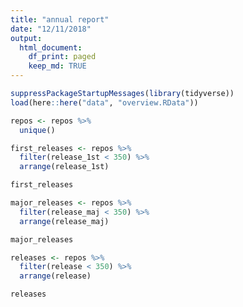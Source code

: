 ```yaml
---
title: "annual report"
date: "12/11/2018"
output: 
  html_document:
    df_print: paged
    keep_md: TRUE
---
```





```r
suppressPackageStartupMessages(library(tidyverse))
load(here::here("data", "overview.RData"))
```


```r
repos <- repos %>%
  unique()

first_releases <- repos %>%
  filter(release_1st < 350) %>%
  arrange(release_1st)

first_releases
```

<div data-pagedtable="false">
  <script data-pagedtable-source type="application/json">
{"columns":[{"label":["owner"],"name":[1],"type":["chr"],"align":["left"]},{"label":["repo"],"name":[2],"type":["chr"],"align":["left"]},{"label":["watchers"],"name":[3],"type":["int"],"align":["right"]},{"label":["downloads"],"name":[4],"type":["dbl"],"align":["right"]},{"label":["revdep"],"name":[5],"type":["int"],"align":["right"]},{"label":["revdep_hard"],"name":[6],"type":["int"],"align":["right"]},{"label":["release"],"name":[7],"type":["dbl"],"align":["right"]},{"label":["release_maj"],"name":[8],"type":["dbl"],"align":["right"]},{"label":["release_1st"],"name":[9],"type":["dbl"],"align":["right"]},{"label":["issues"],"name":[10],"type":["int"],"align":["right"]},{"label":["bugs"],"name":[11],"type":["int"],"align":["right"]},{"label":["features"],"name":[12],"type":["int"],"align":["right"]},{"label":["unlabelled"],"name":[13],"type":["int"],"align":["right"]},{"label":["prs"],"name":[14],"type":["int"],"align":["right"]},{"label":["reaction_p1"],"name":[15],"type":["int"],"align":["right"]},{"label":["reaction_other"],"name":[16],"type":["int"],"align":["right"]}],"data":[{"1":"r-lib","2":"vctrs","3":"86","4":"129","5":"NA","6":"NA","7":"11","8":"11","9":"11","10":"23","11":"0","12":"0","13":"23","14":"2","15":"0","16":"0"},{"1":"tidymodels","2":"parsnip","3":"120","4":"1272","5":"1","6":"1","7":"28","8":"NA","9":"28","10":"17","11":"0","12":"0","13":"17","14":"1","15":"0","16":"0"},{"1":"r-lib","2":"lobstr","3":"160","4":"599","5":"NA","6":"NA","7":"36","8":"36","9":"36","10":"10","11":"0","12":"0","13":"10","14":"0","15":"1","16":"0"},{"1":"r-lib","2":"sloop","3":"49","4":"321","5":"NA","6":"NA","7":"41","8":"41","9":"41","10":"NA","11":"NA","12":"NA","13":"NA","14":"NA","15":"NA","16":"NA"},{"1":"r-lib","2":"err","3":"1","4":"518","5":"4","6":"4","7":"42","8":"NA","9":"42","10":"4","11":"0","12":"0","13":"4","14":"0","15":"0","16":"0"},{"1":"r-lib","2":"generics","3":"32","4":"103993","5":"13","6":"12","7":"11","8":"NA","9":"45","10":"5","11":"0","12":"0","13":"3","14":"0","15":"0","16":"0"},{"1":"r-lib","2":"carrier","3":"15","4":"271","5":"NA","6":"NA","7":"55","8":"55","9":"55","10":"1","11":"0","12":"0","13":"1","14":"0","15":"0","16":"0"},{"1":"r-lib","2":"xopen","3":"15","4":"190012","5":"1","6":"1","7":"84","8":"84","9":"84","10":"NA","11":"NA","12":"NA","13":"NA","14":"NA","15":"NA","16":"NA"},{"1":"tidymodels","2":"embed","3":"28","4":"560","5":"NA","6":"NA","7":"21","8":"NA","9":"87","10":"4","11":"0","12":"0","13":"4","14":"0","15":"0","16":"0"},{"1":"tidymodels","2":"dials","3":"21","4":"1047","5":"1","6":"1","7":"1","8":"NA","9":"119","10":"6","11":"0","12":"0","13":"6","14":"0","15":"0","16":"0"},{"1":"tidymodels","2":"tidymodels","3":"110","4":"1564","5":"NA","6":"NA","7":"13","8":"NA","9":"136","10":"6","11":"0","12":"0","13":"6","14":"0","15":"1","16":"0"},{"1":"r-lib","2":"ps","3":"38","4":"335693","5":"4","6":"1","7":"34","8":"55","9":"141","10":"10","11":"0","12":"0","13":"10","14":"0","15":"1","16":"0"},{"1":"r-lib","2":"pkgload","3":"21","4":"198414","5":"6","6":"4","7":"42","8":"156","9":"156","10":"3","11":"0","12":"1","13":"2","14":"1","15":"1","16":"0"},{"1":"r-lib","2":"pkgbuild","3":"27","4":"217518","5":"8","6":"7","7":"55","8":"166","9":"166","10":"6","11":"0","12":"0","13":"6","14":"1","15":"0","16":"0"},{"1":"r-lib","2":"conflicted","3":"107","4":"743","5":"NA","6":"NA","7":"69","8":"86","9":"193","10":"3","11":"0","12":"0","13":"3","14":"0","15":"0","16":"0"},{"1":"r-lib","2":"bench","3":"109","4":"628","5":"NA","6":"NA","7":"187","8":"197","9":"197","10":"9","11":"2","12":"3","13":"4","14":"0","15":"0","16":"1"},{"1":"r-lib","2":"pkgdown","3":"382","4":"14514","5":"25","6":"1","7":"3","8":"3","9":"221","10":"25","11":"3","12":"16","13":"3","14":"3","15":"13","16":"1"},{"1":"r-lib","2":"conf","3":"5","4":"377","5":"NA","6":"NA","7":"38","8":"38","9":"283","10":"1","11":"0","12":"0","13":"1","14":"0","15":"1","16":"0"},{"1":"r-lib","2":"filelock","3":"21","4":"1551","5":"2","6":"2","7":"66","8":"NA","9":"306","10":"4","11":"0","12":"0","13":"4","14":"0","15":"1","16":"0"},{"1":"r-lib","2":"showimage","3":"1","4":"1708","5":"1","6":"1","7":"320","8":"320","9":"320","10":"NA","11":"NA","12":"NA","13":"NA","14":"NA","15":"NA","16":"NA"},{"1":"r-lib","2":"fs","3":"176","4":"294153","5":"19","6":"16","7":"109","8":"272","9":"325","10":"20","11":"3","12":"7","13":"11","14":"2","15":"3","16":"0"},{"1":"tidymodels","2":"infer","3":"287","4":"3372","5":"2","6":"2","7":"25","8":"25","9":"336","10":"15","11":"1","12":"0","13":"2","14":"0","15":"1","16":"0"}],"options":{"columns":{"min":{},"max":[10]},"rows":{"min":[10],"max":[10]},"pages":{}}}
  </script>
</div>


```r
major_releases <- repos %>%
  filter(release_maj < 350) %>%
  arrange(release_maj)

major_releases
```

<div data-pagedtable="false">
  <script data-pagedtable-source type="application/json">
{"columns":[{"label":["owner"],"name":[1],"type":["chr"],"align":["left"]},{"label":["repo"],"name":[2],"type":["chr"],"align":["left"]},{"label":["watchers"],"name":[3],"type":["int"],"align":["right"]},{"label":["downloads"],"name":[4],"type":["dbl"],"align":["right"]},{"label":["revdep"],"name":[5],"type":["int"],"align":["right"]},{"label":["revdep_hard"],"name":[6],"type":["int"],"align":["right"]},{"label":["release"],"name":[7],"type":["dbl"],"align":["right"]},{"label":["release_maj"],"name":[8],"type":["dbl"],"align":["right"]},{"label":["release_1st"],"name":[9],"type":["dbl"],"align":["right"]},{"label":["issues"],"name":[10],"type":["int"],"align":["right"]},{"label":["bugs"],"name":[11],"type":["int"],"align":["right"]},{"label":["features"],"name":[12],"type":["int"],"align":["right"]},{"label":["unlabelled"],"name":[13],"type":["int"],"align":["right"]},{"label":["prs"],"name":[14],"type":["int"],"align":["right"]},{"label":["reaction_p1"],"name":[15],"type":["int"],"align":["right"]},{"label":["reaction_other"],"name":[16],"type":["int"],"align":["right"]}],"data":[{"1":"r-lib","2":"pkgdown","3":"382","4":"14514","5":"25","6":"1","7":"3","8":"3","9":"221","10":"25","11":"3","12":"16","13":"3","14":"3","15":"13","16":"1"},{"1":"r-lib","2":"vctrs","3":"86","4":"129","5":"NA","6":"NA","7":"11","8":"11","9":"11","10":"23","11":"0","12":"0","13":"23","14":"2","15":"0","16":"0"},{"1":"tidyverse","2":"readr","3":"668","4":"367443","5":"250","6":"196","7":"18","8":"18","9":"1342","10":"61","11":"4","12":"53","13":"3","14":"4","15":"48","16":"0"},{"1":"tidyverse","2":"haven","3":"270","4":"284265","5":"44","6":"33","7":"18","8":"18","9":"1380","10":"26","11":"3","12":"6","13":"16","14":"5","15":"9","16":"4"},{"1":"topepo","2":"caret","3":"962","4":"197995","5":"113","6":"70","7":"20","8":"20","9":"4084","10":"113","11":"10","12":"0","13":"62","14":"6","15":"8","16":"1"},{"1":"r-lib","2":"styler","3":"237","4":"6314","5":"12","6":"3","7":"20","8":"20","9":"364","10":"17","11":"0","12":"0","13":"0","14":"2","15":"8","16":"0"},{"1":"tidymodels","2":"infer","3":"287","4":"3372","5":"2","6":"2","7":"25","8":"25","9":"336","10":"15","11":"1","12":"0","13":"2","14":"0","15":"1","16":"0"},{"1":"r-lib","2":"lobstr","3":"160","4":"599","5":"NA","6":"NA","7":"36","8":"36","9":"36","10":"10","11":"0","12":"0","13":"10","14":"0","15":"1","16":"0"},{"1":"r-lib","2":"conf","3":"5","4":"377","5":"NA","6":"NA","7":"38","8":"38","9":"283","10":"1","11":"0","12":"0","13":"1","14":"0","15":"1","16":"0"},{"1":"r-lib","2":"sloop","3":"49","4":"321","5":"NA","6":"NA","7":"41","8":"41","9":"41","10":"NA","11":"NA","12":"NA","13":"NA","14":"NA","15":"NA","16":"NA"},{"1":"tidyverse","2":"ggplot2","3":"3504","4":"737855","5":"2006","6":"1443","7":"46","8":"46","9":"4210","10":"136","11":"11","12":"20","13":"93","14":"17","15":"41","16":"1"},{"1":"r-lib","2":"rlang","3":"200","4":"833909","5":"340","6":"330","7":"46","8":"46","9":"583","10":"46","11":"0","12":"0","13":"5","14":"3","15":"3","16":"0"},{"1":"r-lib","2":"devtools","3":"1745","4":"340631","5":"250","6":"72","7":"45","8":"52","9":"2728","10":"25","11":"0","12":"9","13":"16","14":"4","15":"12","16":"3"},{"1":"r-lib","2":"ps","3":"38","4":"335693","5":"4","6":"1","7":"34","8":"55","9":"141","10":"10","11":"0","12":"0","13":"10","14":"0","15":"1","16":"0"},{"1":"r-lib","2":"carrier","3":"15","4":"271","5":"NA","6":"NA","7":"55","8":"55","9":"55","10":"1","11":"0","12":"0","13":"1","14":"0","15":"0","16":"0"},{"1":"r-lib","2":"remotes","3":"132","4":"209775","5":"9","6":"8","7":"41","8":"60","9":"822","10":"23","11":"0","12":"0","13":"23","14":"4","15":"3","16":"0"},{"1":"r-lib","2":"evaluate","3":"66","4":"372402","5":"13","6":"10","7":"62","8":"62","9":"3061","10":"14","11":"0","12":"0","13":"14","14":"2","15":"1","16":"0"},{"1":"r-lib","2":"R6","3":"238","4":"512722","5":"196","6":"186","7":"67","8":"67","9":"1607","10":"25","11":"0","12":"0","13":"25","14":"3","15":"6","16":"0"},{"1":"r-lib","2":"sessioninfo","3":"37","4":"196717","5":"5","6":"4","7":"35","8":"76","9":"537","10":"5","11":"0","12":"0","13":"5","14":"0","15":"2","16":"0"},{"1":"r-lib","2":"covr","3":"218","4":"78521","5":"687","6":"4","7":"53","8":"80","9":"1300","10":"12","11":"1","12":"7","13":"4","14":"2","15":"4","16":"0"},{"1":"r-lib","2":"rcmdcheck","3":"68","4":"219105","5":"5","6":"4","7":"30","8":"82","9":"987","10":"14","11":"0","12":"0","13":"14","14":"1","15":"2","16":"0"},{"1":"r-lib","2":"xopen","3":"15","4":"190012","5":"1","6":"1","7":"84","8":"84","9":"84","10":"NA","11":"NA","12":"NA","13":"NA","14":"NA","15":"NA","16":"NA"},{"1":"r-lib","2":"conflicted","3":"107","4":"743","5":"NA","6":"NA","7":"69","8":"86","9":"193","10":"3","11":"0","12":"0","13":"3","14":"0","15":"0","16":"0"},{"1":"r-lib","2":"whoami","3":"9","4":"8867","5":"6","6":"4","7":"90","8":"90","9":"1280","10":"NA","11":"NA","12":"NA","13":"NA","14":"NA","15":"NA","16":"NA"},{"1":"r-lib","2":"callr","3":"107","4":"329695","5":"29","6":"18","7":"108","8":"108","9":"905","10":"10","11":"0","12":"0","13":"10","14":"0","15":"0","16":"0"},{"1":"r-lib","2":"processx","3":"120","4":"340228","5":"14","6":"10","7":"5","8":"116","9":"559","10":"10","11":"0","12":"0","13":"10","14":"1","15":"0","16":"0"},{"1":"r-lib","2":"usethis","3":"326","4":"205197","5":"14","6":"11","7":"118","8":"118","9":"414","10":"38","11":"3","12":"21","13":"13","14":"11","15":"20","16":"2"},{"1":"r-lib","2":"scales","3":"148","4":"449476","5":"1392","6":"1036","7":"123","8":"123","9":"2636","10":"16","11":"4","12":"0","13":"12","14":"8","15":"0","16":"0"},{"1":"tidymodels","2":"broom","3":"780","4":"194765","5":"101","6":"71","7":"5","8":"146","9":"1478","10":"114","11":"17","12":"0","13":"58","14":"12","15":"52","16":"0"},{"1":"tidyverse","2":"glue","3":"318","4":"568597","5":"87","6":"84","7":"146","8":"146","9":"602","10":"19","11":"1","12":"7","13":"9","14":"1","15":"0","16":"0"},{"1":"r-lib","2":"keyring","3":"91","4":"967","5":"1","6":"1","7":"147","8":"147","9":"457","10":"6","11":"0","12":"0","13":"6","14":"1","15":"0","16":"0"},{"1":"r-lib","2":"pillar","3":"68","4":"513770","5":"19","6":"7","7":"149","8":"149","9":"385","10":"24","11":"1","12":"0","13":"19","14":"5","15":"12","16":"0"},{"1":"r-lib","2":"pkgload","3":"21","4":"198414","5":"6","6":"4","7":"42","8":"156","9":"156","10":"3","11":"0","12":"1","13":"2","14":"1","15":"1","16":"0"},{"1":"r-lib","2":"pkgbuild","3":"27","4":"217518","5":"8","6":"7","7":"55","8":"166","9":"166","10":"6","11":"0","12":"0","13":"6","14":"1","15":"0","16":"0"},{"1":"hadley","2":"nycflights13","3":"61","4":"26441","5":"25","6":"0","7":"167","8":"167","9":"1602","10":"0","11":"0","12":"0","13":"0","14":"1","15":"0","16":"0"},{"1":"tidyverse","2":"reprex","3":"361","4":"148868","5":"1","6":"1","7":"85","8":"171","9":"699","10":"19","11":"0","12":"0","13":"17","14":"3","15":"8","16":"0"},{"1":"r-lib","2":"progress","3":"189","4":"55586","5":"55","6":"49","7":"179","8":"179","9":"1290","10":"15","11":"0","12":"0","13":"15","14":"0","15":"7","16":"0"},{"1":"r-lib","2":"bench","3":"109","4":"628","5":"NA","6":"NA","7":"187","8":"197","9":"197","10":"9","11":"2","12":"3","13":"4","14":"0","15":"0","16":"1"},{"1":"r-dbi","2":"DBI","3":"144","4":"202525","5":"155","6":"118","7":"222","8":"222","9":"6200","10":"27","11":"0","12":"0","13":"12","14":"0","15":"10","16":"0"},{"1":"r-lib","2":"desc","3":"67","4":"194596","5":"19","6":"19","7":"223","8":"223","9":"941","10":"5","11":"0","12":"0","13":"5","14":"1","15":"3","16":"0"},{"1":"r-dbi","2":"bigrquery","3":"307","4":"9282","5":"1","6":"1","7":"230","8":"230","9":"1427","10":"29","11":"0","12":"2","13":"27","14":"2","15":"7","16":"0"},{"1":"tidyverse","2":"readxl","3":"476","4":"313020","5":"79","6":"52","7":"234","8":"234","9":"1336","10":"44","11":"3","12":"6","13":"25","14":"6","15":"20","16":"1"},{"1":"r-dbi","2":"RPostgres","3":"148","4":"6040","5":"4","6":"1","7":"218","8":"248","9":"369","10":"30","11":"3","12":"0","13":"24","14":"2","15":"10","16":"0"},{"1":"r-dbi","2":"RSQLite","3":"160","4":"79814","5":"118","6":"60","7":"218","8":"256","9":"6246","10":"29","11":"2","12":"0","13":"23","14":"3","15":"4","16":"0"},{"1":"r-lib","2":"fs","3":"176","4":"294153","5":"19","6":"16","7":"109","8":"272","9":"325","10":"20","11":"3","12":"7","13":"11","14":"2","15":"3","16":"0"},{"1":"tidyverse","2":"stringr","3":"299","4":"529526","5":"696","6":"638","7":"214","8":"294","9":"3318","10":"17","11":"0","12":"7","13":"10","14":"2","15":"4","16":"0"},{"1":"tidyverse","2":"forcats","3":"256","4":"226944","5":"44","6":"28","7":"294","8":"294","9":"833","10":"29","11":"0","12":"5","13":"23","14":"4","15":"16","16":"0"},{"1":"tidyverse","2":"tidyr","3":"664","4":"347318","5":"539","6":"424","7":"43","8":"315","9":"1603","10":"66","11":"2","12":"14","13":"49","14":"7","15":"58","16":"8"},{"1":"r-lib","2":"zeallot","3":"150","4":"10252","5":"7","6":"4","7":"316","8":"316","9":"682","10":"3","11":"0","12":"0","13":"3","14":"0","15":"2","16":"0"},{"1":"r-dbi","2":"DBItest","3":"13","4":"3449","5":"8","6":"0","7":"319","8":"319","9":"930","10":"29","11":"0","12":"0","13":"10","14":"0","15":"0","16":"0"},{"1":"r-lib","2":"xml2","3":"133","4":"221345","5":"254","6":"217","7":"320","8":"320","9":"1330","10":"20","11":"3","12":"0","13":"16","14":"2","15":"4","16":"0"},{"1":"r-lib","2":"showimage","3":"1","4":"1708","5":"1","6":"1","7":"320","8":"320","9":"320","10":"NA","11":"NA","12":"NA","13":"NA","14":"NA","15":"NA","16":"NA"},{"1":"r-lib","2":"io","3":"15","4":"306","5":"1","6":"0","7":"329","8":"329","9":"1648","10":"1","11":"0","12":"0","13":"1","14":"0","15":"0","16":"0"},{"1":"tidyverse","2":"dbplyr","3":"152","4":"215947","5":"42","6":"23","7":"138","8":"341","9":"549","10":"71","11":"0","12":"0","13":"71","14":"20","15":"10","16":"1"},{"1":"r-lib","2":"rprojroot","3":"102","4":"293058","5":"37","6":"19","7":"341","8":"341","9":"989","10":"7","11":"0","12":"0","13":"7","14":"1","15":"0","16":"0"}],"options":{"columns":{"min":{},"max":[10]},"rows":{"min":[10],"max":[10]},"pages":{}}}
  </script>
</div>


```r
releases <- repos %>%
  filter(release < 350) %>%
  arrange(release)

releases
```

<div data-pagedtable="false">
  <script data-pagedtable-source type="application/json">
{"columns":[{"label":["owner"],"name":[1],"type":["chr"],"align":["left"]},{"label":["repo"],"name":[2],"type":["chr"],"align":["left"]},{"label":["watchers"],"name":[3],"type":["int"],"align":["right"]},{"label":["downloads"],"name":[4],"type":["dbl"],"align":["right"]},{"label":["revdep"],"name":[5],"type":["int"],"align":["right"]},{"label":["revdep_hard"],"name":[6],"type":["int"],"align":["right"]},{"label":["release"],"name":[7],"type":["dbl"],"align":["right"]},{"label":["release_maj"],"name":[8],"type":["dbl"],"align":["right"]},{"label":["release_1st"],"name":[9],"type":["dbl"],"align":["right"]},{"label":["issues"],"name":[10],"type":["int"],"align":["right"]},{"label":["bugs"],"name":[11],"type":["int"],"align":["right"]},{"label":["features"],"name":[12],"type":["int"],"align":["right"]},{"label":["unlabelled"],"name":[13],"type":["int"],"align":["right"]},{"label":["prs"],"name":[14],"type":["int"],"align":["right"]},{"label":["reaction_p1"],"name":[15],"type":["int"],"align":["right"]},{"label":["reaction_other"],"name":[16],"type":["int"],"align":["right"]}],"data":[{"1":"tidymodels","2":"dials","3":"21","4":"1047","5":"1","6":"1","7":"1","8":"NA","9":"119","10":"6","11":"0","12":"0","13":"6","14":"0","15":"0","16":"0"},{"1":"r-lib","2":"pkgdown","3":"382","4":"14514","5":"25","6":"1","7":"3","8":"3","9":"221","10":"25","11":"3","12":"16","13":"3","14":"3","15":"13","16":"1"},{"1":"tidymodels","2":"broom","3":"780","4":"194765","5":"101","6":"71","7":"5","8":"146","9":"1478","10":"114","11":"17","12":"0","13":"58","14":"12","15":"52","16":"0"},{"1":"r-lib","2":"processx","3":"120","4":"340228","5":"14","6":"10","7":"5","8":"116","9":"559","10":"10","11":"0","12":"0","13":"10","14":"1","15":"0","16":"0"},{"1":"r-lib","2":"vctrs","3":"86","4":"129","5":"NA","6":"NA","7":"11","8":"11","9":"11","10":"23","11":"0","12":"0","13":"23","14":"2","15":"0","16":"0"},{"1":"r-lib","2":"generics","3":"32","4":"103993","5":"13","6":"12","7":"11","8":"NA","9":"45","10":"5","11":"0","12":"0","13":"3","14":"0","15":"0","16":"0"},{"1":"tidymodels","2":"tidymodels","3":"110","4":"1564","5":"NA","6":"NA","7":"13","8":"NA","9":"136","10":"6","11":"0","12":"0","13":"6","14":"0","15":"1","16":"0"},{"1":"tidyverse","2":"readr","3":"668","4":"367443","5":"250","6":"196","7":"18","8":"18","9":"1342","10":"61","11":"4","12":"53","13":"3","14":"4","15":"48","16":"0"},{"1":"tidyverse","2":"haven","3":"270","4":"284265","5":"44","6":"33","7":"18","8":"18","9":"1380","10":"26","11":"3","12":"6","13":"16","14":"5","15":"9","16":"4"},{"1":"topepo","2":"caret","3":"962","4":"197995","5":"113","6":"70","7":"20","8":"20","9":"4084","10":"113","11":"10","12":"0","13":"62","14":"6","15":"8","16":"1"},{"1":"r-lib","2":"styler","3":"237","4":"6314","5":"12","6":"3","7":"20","8":"20","9":"364","10":"17","11":"0","12":"0","13":"0","14":"2","15":"8","16":"0"},{"1":"tidymodels","2":"rsample","3":"117","4":"6945","5":"20","6":"12","7":"20","8":"NA","9":"520","10":"24","11":"0","12":"0","13":"22","14":"2","15":"12","16":"0"},{"1":"topepo","2":"rsample","3":"2","4":"6945","5":"20","6":"12","7":"20","8":"NA","9":"520","10":"NA","11":"NA","12":"NA","13":"NA","14":"NA","15":"NA","16":"NA"},{"1":"tidymodels","2":"recipes","3":"193","4":"107170","5":"44","6":"32","7":"21","8":"501","9":"501","10":"176","11":"0","12":"0","13":"132","14":"8","15":"48","16":"0"},{"1":"tidymodels","2":"embed","3":"28","4":"560","5":"NA","6":"NA","7":"21","8":"NA","9":"87","10":"4","11":"0","12":"0","13":"4","14":"0","15":"0","16":"0"},{"1":"tidymodels","2":"infer","3":"287","4":"3372","5":"2","6":"2","7":"25","8":"25","9":"336","10":"15","11":"1","12":"0","13":"2","14":"0","15":"1","16":"0"},{"1":"tidymodels","2":"tidyposterior","3":"56","4":"1890","5":"4","6":"4","7":"25","8":"NA","9":"391","10":"16","11":"0","12":"0","13":"12","14":"4","15":"16","16":"0"},{"1":"tidymodels","2":"parsnip","3":"120","4":"1272","5":"1","6":"1","7":"28","8":"NA","9":"28","10":"17","11":"0","12":"0","13":"17","14":"1","15":"0","16":"0"},{"1":"tidyverse","2":"dplyr","3":"2732","4":"630236","5":"1306","6":"1046","7":"30","8":"549","9":"1789","10":"118","11":"0","12":"47","13":"35","14":"16","15":"133","16":"3"},{"1":"r-lib","2":"rcmdcheck","3":"68","4":"219105","5":"5","6":"4","7":"30","8":"82","9":"987","10":"14","11":"0","12":"0","13":"14","14":"1","15":"2","16":"0"},{"1":"jimhester","2":"lintr","3":"508","4":"18666","5":"69","6":"3","7":"32","8":"969","9":"1470","10":"122","11":"21","12":"26","13":"74","14":"11","15":"56","16":"4"},{"1":"r-lib","2":"ps","3":"38","4":"335693","5":"4","6":"1","7":"34","8":"55","9":"141","10":"10","11":"0","12":"0","13":"10","14":"0","15":"1","16":"0"},{"1":"tidymodels","2":"yardstick","3":"90","4":"2528","5":"4","6":"4","7":"35","8":"NA","9":"393","10":"52","11":"0","12":"0","13":"52","14":"12","15":"0","16":"0"},{"1":"r-lib","2":"sessioninfo","3":"37","4":"196717","5":"5","6":"4","7":"35","8":"76","9":"537","10":"5","11":"0","12":"0","13":"5","14":"0","15":"2","16":"0"},{"1":"r-lib","2":"lobstr","3":"160","4":"599","5":"NA","6":"NA","7":"36","8":"36","9":"36","10":"10","11":"0","12":"0","13":"10","14":"0","15":"1","16":"0"},{"1":"r-lib","2":"conf","3":"5","4":"377","5":"NA","6":"NA","7":"38","8":"38","9":"283","10":"1","11":"0","12":"0","13":"1","14":"0","15":"1","16":"0"},{"1":"r-lib","2":"remotes","3":"132","4":"209775","5":"9","6":"8","7":"41","8":"60","9":"822","10":"23","11":"0","12":"0","13":"23","14":"4","15":"3","16":"0"},{"1":"r-lib","2":"sloop","3":"49","4":"321","5":"NA","6":"NA","7":"41","8":"41","9":"41","10":"NA","11":"NA","12":"NA","13":"NA","14":"NA","15":"NA","16":"NA"},{"1":"r-lib","2":"pkgload","3":"21","4":"198414","5":"6","6":"4","7":"42","8":"156","9":"156","10":"3","11":"0","12":"1","13":"2","14":"1","15":"1","16":"0"},{"1":"r-lib","2":"err","3":"1","4":"518","5":"4","6":"4","7":"42","8":"NA","9":"42","10":"4","11":"0","12":"0","13":"4","14":"0","15":"0","16":"0"},{"1":"tidyverse","2":"tidyr","3":"664","4":"347318","5":"539","6":"424","7":"43","8":"315","9":"1603","10":"66","11":"2","12":"14","13":"49","14":"7","15":"58","16":"8"},{"1":"r-lib","2":"devtools","3":"1745","4":"340631","5":"250","6":"72","7":"45","8":"52","9":"2728","10":"25","11":"0","12":"9","13":"16","14":"4","15":"12","16":"3"},{"1":"tidyverse","2":"ggplot2","3":"3504","4":"737855","5":"2006","6":"1443","7":"46","8":"46","9":"4210","10":"136","11":"11","12":"20","13":"93","14":"17","15":"41","16":"1"},{"1":"r-lib","2":"rlang","3":"200","4":"833909","5":"340","6":"330","7":"46","8":"46","9":"583","10":"46","11":"0","12":"0","13":"5","14":"3","15":"3","16":"0"},{"1":"hadley","2":"reshape","3":"179","4":"91817","5":"101","6":"76","7":"48","8":"4174","9":"4875","10":"26","11":"0","12":"0","13":"26","14":"7","15":"1","16":"0"},{"1":"r-lib","2":"covr","3":"218","4":"78521","5":"687","6":"4","7":"53","8":"80","9":"1300","10":"12","11":"1","12":"7","13":"4","14":"2","15":"4","16":"0"},{"1":"r-lib","2":"pkgbuild","3":"27","4":"217518","5":"8","6":"7","7":"55","8":"166","9":"166","10":"6","11":"0","12":"0","13":"6","14":"1","15":"0","16":"0"},{"1":"r-lib","2":"carrier","3":"15","4":"271","5":"NA","6":"NA","7":"55","8":"55","9":"55","10":"1","11":"0","12":"0","13":"1","14":"0","15":"0","16":"0"},{"1":"r-lib","2":"testthat","3":"556","4":"159618","5":"3502","6":"56","7":"58","8":"362","9":"3310","10":"67","11":"5","12":"14","13":"45","14":"17","15":"37","16":"0"},{"1":"tidyverse","2":"tidyselect","3":"49","4":"412918","5":"32","6":"30","7":"60","8":"467","9":"504","10":"23","11":"0","12":"0","13":"23","14":"0","15":"4","16":"0"},{"1":"r-lib","2":"evaluate","3":"66","4":"372402","5":"13","6":"10","7":"62","8":"62","9":"3061","10":"14","11":"0","12":"0","13":"14","14":"2","15":"1","16":"0"},{"1":"tidyverse","2":"googledrive","3":"139","4":"2770","5":"3","6":"2","7":"65","8":"NA","9":"469","10":"32","11":"0","12":"0","13":"19","14":"0","15":"10","16":"0"},{"1":"r-lib","2":"filelock","3":"21","4":"1551","5":"2","6":"2","7":"66","8":"NA","9":"306","10":"4","11":"0","12":"0","13":"4","14":"0","15":"1","16":"0"},{"1":"r-lib","2":"R6","3":"238","4":"512722","5":"196","6":"186","7":"67","8":"67","9":"1607","10":"25","11":"0","12":"0","13":"25","14":"3","15":"6","16":"0"},{"1":"r-lib","2":"conflicted","3":"107","4":"743","5":"NA","6":"NA","7":"69","8":"86","9":"193","10":"3","11":"0","12":"0","13":"3","14":"0","15":"0","16":"0"},{"1":"r-lib","2":"cli","3":"130","4":"519917","5":"39","6":"38","7":"76","8":"400","9":"400","10":"3","11":"0","12":"0","13":"3","14":"0","15":"0","16":"0"},{"1":"r-lib","2":"later","3":"58","4":"313154","5":"8","6":"6","7":"83","8":"401","9":"533","10":"22","11":"0","12":"0","13":"22","14":"3","15":"1","16":"0"},{"1":"r-lib","2":"xopen","3":"15","4":"190012","5":"1","6":"1","7":"84","8":"84","9":"84","10":"NA","11":"NA","12":"NA","13":"NA","14":"NA","15":"NA","16":"NA"},{"1":"r-lib","2":"xmlparsedata","3":"3","4":"1746","5":"1","6":"1","7":"84","8":"934","9":"934","10":"NA","11":"NA","12":"NA","13":"NA","14":"NA","15":"NA","16":"NA"},{"1":"tidyverse","2":"reprex","3":"361","4":"148868","5":"1","6":"1","7":"85","8":"171","9":"699","10":"19","11":"0","12":"0","13":"17","14":"3","15":"8","16":"0"},{"1":"r-lib","2":"prettycode","3":"45","4":"2027","5":"3","6":"1","7":"90","8":"682","9":"682","10":"2","11":"0","12":"0","13":"2","14":"0","15":"0","16":"0"},{"1":"r-lib","2":"whoami","3":"9","4":"8867","5":"6","6":"4","7":"90","8":"90","9":"1280","10":"NA","11":"NA","12":"NA","13":"NA","14":"NA","15":"NA","16":"NA"},{"1":"r-lib","2":"callr","3":"107","4":"329695","5":"29","6":"18","7":"108","8":"108","9":"905","10":"10","11":"0","12":"0","13":"10","14":"0","15":"0","16":"0"},{"1":"r-lib","2":"fs","3":"176","4":"294153","5":"19","6":"16","7":"109","8":"272","9":"325","10":"20","11":"3","12":"7","13":"11","14":"2","15":"3","16":"0"},{"1":"r-lib","2":"pkgconfig","3":"27","4":"408130","5":"6","6":"6","7":"116","8":"1241","9":"1246","10":"NA","11":"NA","12":"NA","13":"NA","14":"NA","15":"NA","16":"NA"},{"1":"r-lib","2":"usethis","3":"326","4":"205197","5":"14","6":"11","7":"118","8":"118","9":"414","10":"38","11":"3","12":"21","13":"13","14":"11","15":"20","16":"2"},{"1":"r-lib","2":"scales","3":"148","4":"449476","5":"1392","6":"1036","7":"123","8":"123","9":"2636","10":"16","11":"4","12":"0","13":"12","14":"8","15":"0","16":"0"},{"1":"tidyverse","2":"dbplyr","3":"152","4":"215947","5":"42","6":"23","7":"138","8":"341","9":"549","10":"71","11":"0","12":"0","13":"71","14":"20","15":"10","16":"1"},{"1":"lionel-","2":"ggstance","3":"152","4":"11021","5":"8","6":"7","7":"143","8":"754","9":"754","10":"3","11":"0","12":"0","13":"3","14":"0","15":"0","16":"0"},{"1":"tidyverse","2":"glue","3":"318","4":"568597","5":"87","6":"84","7":"146","8":"146","9":"602","10":"19","11":"1","12":"7","13":"9","14":"1","15":"0","16":"0"},{"1":"r-lib","2":"keyring","3":"91","4":"967","5":"1","6":"1","7":"147","8":"147","9":"457","10":"6","11":"0","12":"0","13":"6","14":"1","15":"0","16":"0"},{"1":"r-lib","2":"pillar","3":"68","4":"513770","5":"19","6":"7","7":"149","8":"149","9":"385","10":"24","11":"1","12":"0","13":"19","14":"5","15":"12","16":"0"},{"1":"hadley","2":"nycflights13","3":"61","4":"26441","5":"25","6":"0","7":"167","8":"167","9":"1602","10":"0","11":"0","12":"0","13":"0","14":"1","15":"0","16":"0"},{"1":"r-lib","2":"progress","3":"189","4":"55586","5":"55","6":"49","7":"179","8":"179","9":"1290","10":"15","11":"0","12":"0","13":"15","14":"0","15":"7","16":"0"},{"1":"r-dbi","2":"odbc","3":"197","4":"18061","5":"8","6":"2","7":"184","8":"535","9":"673","10":"61","11":"10","12":"12","13":"32","14":"5","15":"15","16":"0"},{"1":"r-lib","2":"bench","3":"109","4":"628","5":"NA","6":"NA","7":"187","8":"197","9":"197","10":"9","11":"2","12":"3","13":"4","14":"0","15":"0","16":"1"},{"1":"tidyverse","2":"purrr","3":"714","4":"379795","5":"407","6":"365","7":"195","8":"1071","9":"1169","10":"43","11":"5","12":"28","13":"0","14":"8","15":"83","16":"2"},{"1":"hadley","2":"purrrlyr","3":"89","4":"2244","5":"5","6":"2","7":"195","8":"NA","9":"590","10":"1","11":"0","12":"0","13":"1","14":"0","15":"0","16":"0"},{"1":"topepo","2":"Cubist","3":"16","4":"15200","5":"10","6":"4","7":"203","8":"377","9":"2784","10":"8","11":"0","12":"0","13":"8","14":"1","15":"0","16":"0"},{"1":"r-dbi","2":"RMySQL","3":"185","4":"31781","5":"31","6":"16","7":"211","8":"1435","9":"6884","10":"47","11":"0","12":"0","13":"20","14":"1","15":"22","16":"0"},{"1":"tidyverse","2":"modelr","3":"309","4":"148706","5":"8","6":"5","7":"213","8":"831","9":"831","10":"3","11":"0","12":"0","13":"3","14":"6","15":"9","16":"0"},{"1":"tidyverse","2":"stringr","3":"299","4":"529526","5":"696","6":"638","7":"214","8":"294","9":"3318","10":"17","11":"0","12":"7","13":"10","14":"2","15":"4","16":"0"},{"1":"r-dbi","2":"RSQLite","3":"160","4":"79814","5":"118","6":"60","7":"218","8":"256","9":"6246","10":"29","11":"2","12":"0","13":"23","14":"3","15":"4","16":"0"},{"1":"r-dbi","2":"RPostgres","3":"148","4":"6040","5":"4","6":"1","7":"218","8":"248","9":"369","10":"30","11":"3","12":"0","13":"24","14":"2","15":"10","16":"0"},{"1":"r-dbi","2":"RMariaDB","3":"53","4":"3233","5":"2","6":"0","7":"218","8":"364","9":"432","10":"24","11":"0","12":"0","13":"24","14":"0","15":"1","16":"0"},{"1":"r-dbi","2":"DBI","3":"144","4":"202525","5":"155","6":"118","7":"222","8":"222","9":"6200","10":"27","11":"0","12":"0","13":"12","14":"0","15":"10","16":"0"},{"1":"r-lib","2":"desc","3":"67","4":"194596","5":"19","6":"19","7":"223","8":"223","9":"941","10":"5","11":"0","12":"0","13":"5","14":"1","15":"3","16":"0"},{"1":"lionel-","2":"vdiffr","3":"79","4":"16134","5":"39","6":"0","7":"227","8":"494","9":"762","10":"20","11":"0","12":"0","13":"20","14":"4","15":"3","16":"0"},{"1":"r-dbi","2":"bigrquery","3":"307","4":"9282","5":"1","6":"1","7":"230","8":"230","9":"1427","10":"29","11":"0","12":"2","13":"27","14":"2","15":"7","16":"0"},{"1":"tidyverse","2":"readxl","3":"476","4":"313020","5":"79","6":"52","7":"234","8":"234","9":"1336","10":"44","11":"3","12":"6","13":"25","14":"6","15":"20","16":"1"},{"1":"tidyverse","2":"lubridate","3":"400","4":"271815","5":"296","6":"248","7":"243","8":"407","9":"3039","10":"51","11":"2","12":"0","13":"32","14":"2","15":"4","16":"0"},{"1":"tidyverse","2":"blob","3":"19","4":"71522","5":"8","6":"5","7":"257","8":"541","9":"712","10":"2","11":"0","12":"0","13":"2","14":"0","15":"0","16":"0"},{"1":"r-lib","2":"withr","3":"60","4":"411629","5":"85","6":"42","7":"270","8":"404","9":"NA","10":"10","11":"0","12":"6","13":"3","14":"1","15":"1","16":"0"},{"1":"tidyverse","2":"hms","3":"57","4":"302413","5":"19","6":"12","7":"275","8":"382","9":"952","10":"7","11":"0","12":"0","13":"7","14":"4","15":"0","16":"0"},{"1":"tidyverse","2":"forcats","3":"256","4":"226944","5":"44","6":"28","7":"294","8":"294","9":"833","10":"29","11":"0","12":"5","13":"23","14":"4","15":"16","16":"0"},{"1":"r-lib","2":"zeallot","3":"150","4":"10252","5":"7","6":"4","7":"316","8":"316","9":"682","10":"3","11":"0","12":"0","13":"3","14":"0","15":"2","16":"0"},{"1":"r-dbi","2":"DBItest","3":"13","4":"3449","5":"8","6":"0","7":"319","8":"319","9":"930","10":"29","11":"0","12":"0","13":"10","14":"0","15":"0","16":"0"},{"1":"r-lib","2":"xml2","3":"133","4":"221345","5":"254","6":"217","7":"320","8":"320","9":"1330","10":"20","11":"3","12":"0","13":"16","14":"2","15":"4","16":"0"},{"1":"r-lib","2":"showimage","3":"1","4":"1708","5":"1","6":"1","7":"320","8":"320","9":"320","10":"NA","11":"NA","12":"NA","13":"NA","14":"NA","15":"NA","16":"NA"},{"1":"tidyverse","2":"tibble","3":"237","4":"519299","5":"499","6":"442","7":"322","8":"618","9":"993","10":"44","11":"4","12":"3","13":"24","14":"3","15":"5","16":"0"},{"1":"r-lib","2":"io","3":"15","4":"306","5":"1","6":"0","7":"329","8":"329","9":"1648","10":"1","11":"0","12":"0","13":"1","14":"0","15":"0","16":"0"},{"1":"r-lib","2":"rprojroot","3":"102","4":"293058","5":"37","6":"19","7":"341","8":"341","9":"989","10":"7","11":"0","12":"0","13":"7","14":"1","15":"0","16":"0"}],"options":{"columns":{"min":{},"max":[10]},"rows":{"min":[10],"max":[10]},"pages":{}}}
  </script>
</div>



